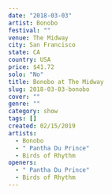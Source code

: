```yaml
---
date: "2018-03-03"
artist: Bonobo
festival: ""
venue: The Midway
city: San Francisco
state: CA
country: USA
price: $41.72
solo: "No"
title: Bonobo at The Midway
slug: 2018-03-03-bonobo
cover: ""
genre: ""
category: show
tags: []
created: 02/15/2019
artists:
  - Bonobo
  - " Pantha Du Prince"
  - Birds of Rhythm
openers:
  - " Pantha Du Prince"
  - Birds of Rhythm
---
```

